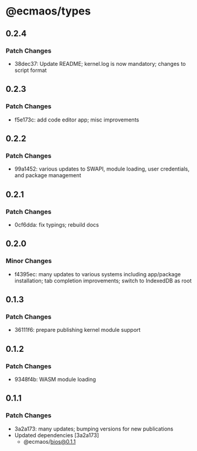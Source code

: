 # @ecmaos/types

## 0.2.4

### Patch Changes

- 38dec37: Update README; kernel.log is now mandatory; changes to script format

## 0.2.3

### Patch Changes

- f5e173c: add code editor app; misc improvements

## 0.2.2

### Patch Changes

- 99a1452: various updates to SWAPI, module loading, user credentials, and package management

## 0.2.1

### Patch Changes

- 0cf6dda: fix typings; rebuild docs

## 0.2.0

### Minor Changes

- f4395ec: many updates to various systems including app/package installation; tab completion improvements; switch to IndexedDB as root

## 0.1.3

### Patch Changes

- 36111f6: prepare publishing kernel module support

## 0.1.2

### Patch Changes

- 9348f4b: WASM module loading

## 0.1.1

### Patch Changes

- 3a2a173: many updates; bumping versions for new publications
- Updated dependencies [3a2a173]
  - @ecmaos/bios@0.1.1
